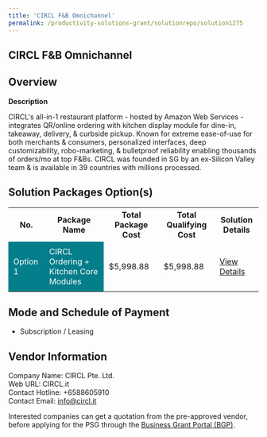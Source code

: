 ```yaml
---
title: 'CIRCL F&B Omnichannel'
permalink: /productivity-solutions-grant/solutionrepo/solution1275
---
```


## CIRCL F&B Omnichannel

## Overview

**Description**

CIRCL's all-in-1 restaurant platform - hosted by Amazon Web Services - integrates QR/online ordering with kitchen display module for dine-in, takeaway, delivery, & curbside pickup. Known for extreme ease-of-use for both merchants & consumers, personalized interfaces, deep customizability, robo-marketing, & bulletproof reliability enabling thousands of orders/mo at top F&Bs. CIRCL was founded in SG by an ex-Silicon Valley team & is available in 39 countries with millions processed.

## Solution Packages Option(s)

<table>
<tr>
<th><b>No.</b></th>
<th><b>Package Name</b></th>
<th><b>Total Package Cost</b></th>
<th><b>Total Qualifying Cost</b></th>
<th><b>Solution Details</b></th>
</tr>
<tr>
<td style='padding: 10px; background-color: #037E8A; color: #FFFFFF;'>Option 1</td>
<td style='padding: 10px; background-color: #037E8A; color: #FFFFFF;'>CIRCL Ordering + Kitchen Core Modules</td>
<td style='padding: 10px;'>$5,998.88</td>
<td style='padding: 10px;'>$5,998.88</td>
<td style='padding: 10px;'><a href='/images/psg/Circl_F_BOmnichannel_Desensitised_Annex3_Part1.pdf' target='_blank'>View Details</a></td>
</tr>
</table>

## Mode and Schedule of Payment

 - Subscription / Leasing

## Vendor Information

 Company Name: CIRCL Pte. Ltd.<br>Web URL: CIRCL.it <br>Contact Hotline: +6588605910 <br>Contact Email: info@circl.it <br>

Interested companies can get a quotation from the pre-approved vendor, before applying for the PSG through the <a href='https://www.businessgrants.gov.sg/' target='_blank' rel='noopener'>Business Grant Portal (BGP)</a>.

<script src="/jquery/resize-tables.js"></script>
